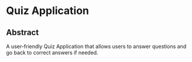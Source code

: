 # Quiz Application

## Abstract

A user-friendly Quiz Application that allows users to answer questions and go back to correct answers if needed.
